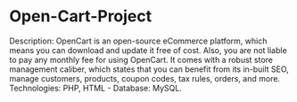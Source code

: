 # Open-Cart-Project
Description: OpenCart is an open-source eCommerce platform, which means you can download and update it free of cost. Also, you are not liable to pay any monthly fee for using OpenCart. It comes with a robust store management caliber, which states that you can benefit from its in-built SEO, manage customers, products, coupon codes, tax rules, orders, and more.
Technologies: PHP, HTML  - Database:  MySQL.
